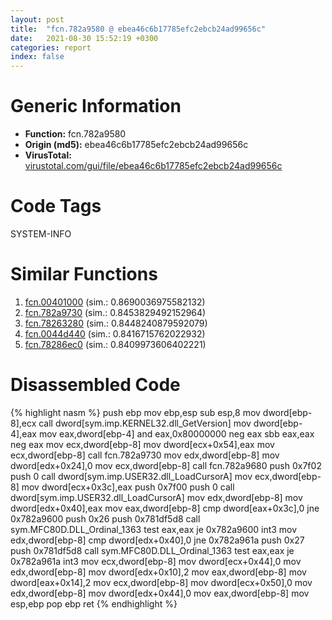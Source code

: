```yaml
---
layout: post
title:  "fcn.782a9580 @ ebea46c6b17785efc2ebcb24ad99656c"
date:   2021-08-30 15:52:19 +0300
categories: report
index: false
---
```


# Generic Information
- **Function:** fcn.782a9580
- **Origin (md5):** ebea46c6b17785efc2ebcb24ad99656c
- **VirusTotal:** [virustotal.com/gui/file/ebea46c6b17785efc2ebcb24ad99656c][virustotal_ref]

# Code Tags
<span class="tag" id="SYSTEM-INFO">SYSTEM-INFO</span>


# Similar Functions

1. [fcn.00401000][similar_1_ref] (sim.: 0.8690036975582132)
2. [fcn.782a9730][similar_2_ref] (sim.: 0.8453829492152964)
3. [fcn.78263280][similar_3_ref] (sim.: 0.8448240879592079)
4. [fcn.0044d440][similar_4_ref] (sim.: 0.8416715762022932)
5. [fcn.78286ec0][similar_5_ref] (sim.: 0.8409973606402221)


# Disassembled Code

{% highlight nasm %}
push ebp
mov ebp,esp
sub esp,8
mov dword[ebp-8],ecx
call dword[sym.imp.KERNEL32.dll_GetVersion]
mov dword[ebp-4],eax
mov eax,dword[ebp-4]
and eax,0x80000000
neg eax
sbb eax,eax
neg eax
mov ecx,dword[ebp-8]
mov dword[ecx+0x54],eax
mov ecx,dword[ebp-8]
call fcn.782a9730
mov edx,dword[ebp-8]
mov dword[edx+0x24],0
mov ecx,dword[ebp-8]
call fcn.782a9680
push 0x7f02
push 0
call dword[sym.imp.USER32.dll_LoadCursorA]
mov ecx,dword[ebp-8]
mov dword[ecx+0x3c],eax
push 0x7f00
push 0
call dword[sym.imp.USER32.dll_LoadCursorA]
mov edx,dword[ebp-8]
mov dword[edx+0x40],eax
mov eax,dword[ebp-8]
cmp dword[eax+0x3c],0
jne 0x782a9600
push 0x26
push 0x781df5d8
call sym.MFC80D.DLL_Ordinal_1363
test eax,eax
je 0x782a9600
int3
mov edx,dword[ebp-8]
cmp dword[edx+0x40],0
jne 0x782a961a
push 0x27
push 0x781df5d8
call sym.MFC80D.DLL_Ordinal_1363
test eax,eax
je 0x782a961a
int3
mov ecx,dword[ebp-8]
mov dword[ecx+0x44],0
mov edx,dword[ebp-8]
mov dword[edx+0x10],2
mov eax,dword[ebp-8]
mov dword[eax+0x14],2
mov ecx,dword[ebp-8]
mov dword[ecx+0x50],0
mov edx,dword[ebp-8]
mov dword[edx+0x44],0
mov eax,dword[ebp-8]
mov esp,ebp
pop ebp
ret
{% endhighlight %}


[similar_1_ref]: /report/fcn.00401000@d4e56c7d970c209a3a2b3c4b4cc5e586
[similar_2_ref]: /report/fcn.782a9730@ebea46c6b17785efc2ebcb24ad99656c
[similar_3_ref]: /report/fcn.78263280@ebea46c6b17785efc2ebcb24ad99656c
[similar_4_ref]: /report/fcn.0044d440@279a61b1e76da49531f1f16fd1102a2d
[similar_5_ref]: /report/fcn.78286ec0@ebea46c6b17785efc2ebcb24ad99656c
[virustotal_ref]: https://www.virustotal.com/gui/file/ebea46c6b17785efc2ebcb24ad99656c